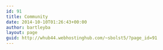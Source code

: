 ```yaml
---
id: 91
title: Community
date: 2014-10-10T01:26:43+00:00
author: bartleyba
layout: page
guid: http://whub44.webhostinghub.com/~sbolst5/?page_id=91
---
```

